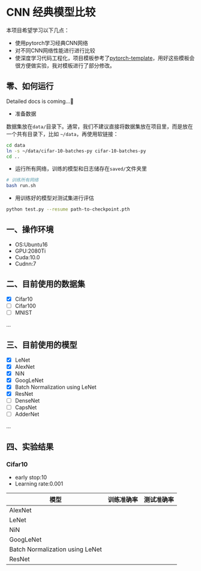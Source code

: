 # CNN 经典模型比较

本项目希望学习以下几点：

- 使用pytorch学习经典CNN网络
- 对不同CNN网络性能进行进行比较
- 使深度学习代码工程化，项目模板参考了[pytorch-template](https://github.com/victoresque/pytorch-template)，用好这些模板会很方便做实验，我对模板进行了部分修改。

## 零、如何运行 

Detailed docs is coming...:beers:

- 准备数据

数据集放在`data/`目录下。通常，我们不建议直接将数据集放在项目里，而是放在一个共有目录下，比如 `~/data`，再使用软链接：

```bash
cd data
ln -s ~/data/cifar-10-batches-py cifar-10-batches-py
cd ..
```

- 运行所有网络，训练的模型和日志储存在`saved/`文件夹里

```bash
# 训练所有网络
bash run.sh
```

- 用训练好的模型对测试集进行评估

```bash
python test.py --resume path-to-checkpoint.pth
```

## 一、操作环境

- OS:Ubuntu16
- GPU:2080Ti
- Cuda:10.0
- Cudnn:7

## 二、目前使用的数据集

- [x] Cifar10
- [ ] Cifar100
- [ ] MNIST

...

## 三、目前使用的模型

- [x] LeNet
- [x] AlexNet
- [x] NiN
- [x] GoogLeNet
- [x] Batch Normalization using LeNet
- [x] ResNet
- [ ] DenseNet
- [ ] CapsNet
- [ ] AdderNet

...

## 四、实验结果

### Cifar10

- early stop:10
- Learning rate:0.001

| 模型                            | 训练准确率 | 测试准确率 |
| ------------------------------- | ---------- | ---------- |
| AlexNet                         |            |            |
| LeNet                           |            |            |
| NiN                             |            |            |
| GoogLeNet                       |            |            |
| Batch Normalization using LeNet |            |            |
| ResNet                          |            |            |

